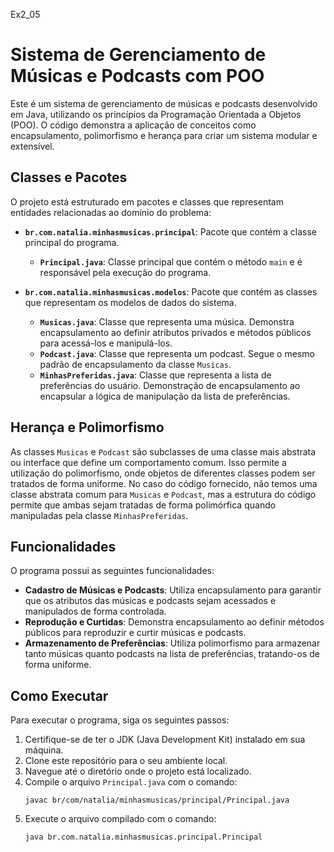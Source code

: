 Ex2_05

# Sistema de Gerenciamento de Músicas e Podcasts com POO

Este é um sistema de gerenciamento de músicas e podcasts desenvolvido em Java, utilizando os princípios da Programação Orientada a Objetos (POO). O código demonstra a aplicação de conceitos como encapsulamento, polimorfismo e herança para criar um sistema modular e extensível.

## Classes e Pacotes

O projeto está estruturado em pacotes e classes que representam entidades relacionadas ao domínio do problema:

- **`br.com.natalia.minhasmusicas.principal`**: Pacote que contém a classe principal do programa.
  - **`Principal.java`**: Classe principal que contém o método `main` e é responsável pela execução do programa.

- **`br.com.natalia.minhasmusicas.modelos`**: Pacote que contém as classes que representam os modelos de dados do sistema.
  - **`Musicas.java`**: Classe que representa uma música. Demonstra encapsulamento ao definir atributos privados e métodos públicos para acessá-los e manipulá-los.
  - **`Podcast.java`**: Classe que representa um podcast. Segue o mesmo padrão de encapsulamento da classe `Musicas`.
  - **`MinhasPreferidas.java`**: Classe que representa a lista de preferências do usuário. Demonstração de encapsulamento ao encapsular a lógica de manipulação da lista de preferências.

## Herança e Polimorfismo

As classes `Musicas` e `Podcast` são subclasses de uma classe mais abstrata ou interface que define um comportamento comum. Isso permite a utilização do polimorfismo, onde objetos de diferentes classes podem ser tratados de forma uniforme. No caso do código fornecido, não temos uma classe abstrata comum para `Musicas` e `Podcast`, mas a estrutura do código permite que ambas sejam tratadas de forma polimórfica quando manipuladas pela classe `MinhasPreferidas`.

## Funcionalidades

O programa possui as seguintes funcionalidades:

- **Cadastro de Músicas e Podcasts**: Utiliza encapsulamento para garantir que os atributos das músicas e podcasts sejam acessados e manipulados de forma controlada.
- **Reprodução e Curtidas**: Demonstra encapsulamento ao definir métodos públicos para reproduzir e curtir músicas e podcasts.
- **Armazenamento de Preferências**: Utiliza polimorfismo para armazenar tanto músicas quanto podcasts na lista de preferências, tratando-os de forma uniforme.

## Como Executar

Para executar o programa, siga os seguintes passos:

1. Certifique-se de ter o JDK (Java Development Kit) instalado em sua máquina.
2. Clone este repositório para o seu ambiente local.
3. Navegue até o diretório onde o projeto está localizado.
4. Compile o arquivo `Principal.java` com o comando:
    ```
    javac br/com/natalia/minhasmusicas/principal/Principal.java
    ```
5. Execute o arquivo compilado com o comando:
    ```
    java br.com.natalia.minhasmusicas.principal.Principal
    ```

